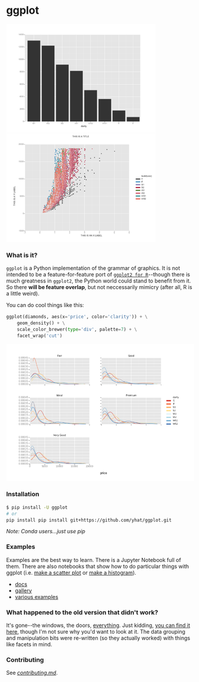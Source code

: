 # ggplot

<img src="./examples/example-34d773b9-ec68-40b1-999b-7bb07c208be9.png" width="400px" />
<img src="./examples/example-8f4fbffe-2999-42b0-9c34-de6f0b205733.png" width="400px" />

### What is it?
`ggplot` is a Python implementation of the grammar of graphics. It is not intended
to be a feature-for-feature port of [`ggplot2 for R`](https://github.com/hadley/ggplot2)--though 
there is much greatness in `ggplot2`, the Python world could stand to benefit 
from it. So there __will be feature overlap__, but not neccessarily mimicry 
(after all, R is a little weird).

You can do cool things like this:

```python
ggplot(diamonds, aes(x='price', color='clarity')) + \
    geom_density() + \
    scale_color_brewer(type='div', palette=7) + \
    facet_wrap('cut')
```
![](./docs/example.png)

### Installation
```bash
$ pip install -U ggplot
# or
pip install pip install git+https://github.com/yhat/ggplot.git
```

*Note: Conda users...just use pip*  

### Examples
Examples are the best way to learn. There is a Jupyter Notebook full of them. 
There are also notebooks that show how to do particular things with ggplot 
(i.e. [make a scatter plot](./docs/how-to/Making%20a%20Scatter%20Plot.ipynb) or [make a histogram](./docs/how-to/Making%20a%20Scatter%20Plot.ipynb)).

- [docs](./docs)
- [gallery](./docs/Gallery.ipynb)
- [various examples](./examples.md)


### What happened to the old version that didn't work?
It's gone--the windows, the doors, [everything](https://www.youtube.com/watch?v=YuxCKv_0GZc). 
Just kidding, [you can find it here](https://github.com/yhat/ggplot/tree/v0.6.6), though I'm not sure why you'd want to look at it. The data grouping and manipulation bits were re-written
(so they actually worked) with things like facets in mind.

### Contributing
See *[contributing.md](./contributing.md)*.
